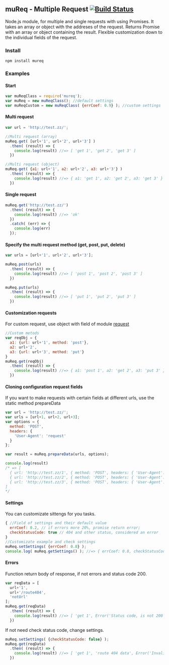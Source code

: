 ## muReq - Multiple Request [![Build Status](https://travis-ci.org/DarkScorpion/muReq.svg?branch=m)](https://travis-ci.org/DarkScorpion/muReq)

Node.js module, for multiple and single requests with using Promises. It takes an array or object with the addreses of the request. Returns Promise with an array or object containing the result. Flexible customization down to the individual fields of the request.  

### Install
```
npm install mureq
```

### Examples
#### Start
```js
var muReqClass = require('mureq');
var muReq = new muReqClass(); //default settings
var muReqCustom = new muReqClass( {errCoef: 0.9} ); //custom settings
```

#### Multi request
```js
var url = 'http://test.zz/';

//Multi request (array)
muReq.get( [url+'1', url+'2', url+'3'] )
  .then( (result) => {
    console.log(result) //=> [ 'get 1', 'get 2', 'get 3' ]
  })

//Multi request (object)
muReq.get( {a1: url+'1', a2: url+'2', a3: url+'3'} )
  .then( (result) => {
    console.log(result) //=> { a1: 'get 1', a2: 'get 2', a3: 'get 3' }
  })
```

#### Single request
```js
muReq.get('http://test.zz/')
  .then( (result) => {
    console.log(result) //=> 'ok'
  })
  .catch( (err) => {
    console.log(err)
  });
```

#### Specify the multi request method (get, post, put, delete)
```js
var urls = [url+'1', url+'2', url+'3'];

muReq.post(urls)
  .then( (result) => {
    console.log(result) //=> [ 'post 1', 'post 2', 'post 3' ]
  })

muReq.put(urls)
  .then( (result) => {
    console.log(result) //=> [ 'put 1', 'put 2', 'put 3' ]
  })
```

#### Customization requests
For custom request, use object with field of module [request](https://www.npmjs.com/package/request)
```js
//Custom metods
var reqObj = {
  a1: {url: url+'1', method: 'post'},
  a2: url+'2',
  a3: {url: url+'3', method: 'put'}
}
muReq.get(reqObj)
  .then( (result) => {
    console.log(result) //=> { a1: 'post 1', a2: 'get 2', a3: 'put 3' }
  })
```

#### Cloning configuration request fields
If you want to make requests with certain fields at different urls, use the static method prepareData
```js
var url = 'http://test.zz/';
var urls = [url+1, url+2, url+3];
var options = {
  method: 'POST',
  headers: {
    'User-Agent': 'request'
  }
};

var result = muReq.prepareData(urls, options);

console.log(result) 
/* => [
  { url: 'http://test.zz/1', { method: 'POST', headers: { 'User-Agent': 'request' } } },
  { url: 'http://test.zz/2', { method: 'POST', headers: { 'User-Agent': 'request' } } },
  { url: 'http://test.zz/3', { method: 'POST', headers: { 'User-Agent': 'request' } } }
]
*/
```

#### Settings
You can customizate sittengs for you tasks.
```js
{ //Field of settings and their default value
  errCoef: 0.2, // if errors more 20%, promise return error;
  checkStatusCode: true // 404 and other status, considered an error
}
//Customizate example and check settings
muReq.setSettings( {errCoef: 0.8} );
console.log( muReq.getSettings() ); //=> { errCoef: 0.8, checkStatusCode: true }
```

#### Errors
Function return body of response, if not errors and status code 200. 
```js
var reqData = [
  url+'1',
  url+'/route404',
  'notUrl'
];
muReq.get(reqData)
  .then( (result) => {
    console.log(result) //=> [ 'get 1', Error('Status code, is not 200'), Error('Invalid URI "notUrl"') ]
  })
```
If not need check status code, change settings.
```js
muReq.setSettings( {checkStatusCode: false} );
muReq.get(reqData)
  .then( (result) => {
    console.log(result) //=> [ 'get 1', 'route 404 data', Error('Invalid URI "notUrl"') ]
  })

```

